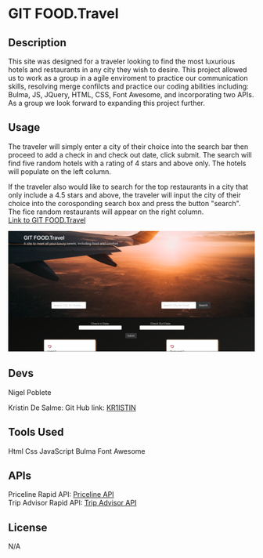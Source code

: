 # GIT FOOD.Travel

## Description
This site was designed for a traveler looking to find the most luxurious hotels and restaurants in any city they wish to desire. This project allowed us to work as a group in a agile enviroment to practice our communication skills, resolving merge confilcts and practice our coding abilities including: Bulma, JS, JQuery, HTML, CSS, Font Awesome, and incorporating two APIs. As a group we look forward to expanding this project further. 

## Usage

 The traveler will simply enter a city of their choice into the search bar then proceed to add a check in and check out date, click submit. The search will find five random hotels with a rating of 4 stars and above only. The hotels will populate on the left column.

 If the traveler also would like to search for the top restaurants in a city that only include a 4.5 stars and above, the traveler will input the city of their choice into the corosponding search box and press the button "search".
 The fice random restaurants will appear on the right column.
 <br> 
<a href="#">Link to GIT FOOD.Travel</a>

![alt text](assest/travel.png)


## Devs

Nigel Poblete

Kristin De Salme: Git Hub link: <a href="https://github.com/KR1ISTIN">KR1ISTIN</a>


## Tools Used
Html
Css
JavaScript
Bulma
Font Awesome

## APIs

Priceline Rapid API: <a href="https://rapidapi.com/tipsters/api/priceline-com-provider/">Priceline API</a>
<br>
Trip Advisor Rapid API: <a href="https://rapidapi.com/apidojo/api/travel-advisor/">Trip Advisor API</a>

## License
N/A



